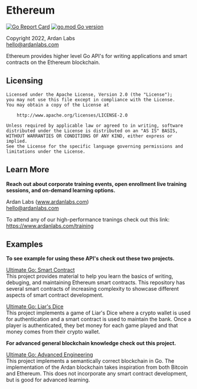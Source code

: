 # Ethereum

[![Go Report Card](https://goreportcard.com/badge/github.com/ardanlabs/ethereum)](https://goreportcard.com/report/github.com/ardanlabs/ethereum)
[![go.mod Go version](https://img.shields.io/github/go-mod/go-version/ardanlabs/ethereum)](https://github.com/ardanlabs/ethereum)

Copyright 2022, Ardan Labs  
hello@ardanlabs.com

Ethereum provides higher level Go API's for writing applications and smart contracts on the Ethereum blockchain.

## Licensing

```
Licensed under the Apache License, Version 2.0 (the "License");
you may not use this file except in compliance with the License.
You may obtain a copy of the License at

    http://www.apache.org/licenses/LICENSE-2.0

Unless required by applicable law or agreed to in writing, software
distributed under the License is distributed on an "AS IS" BASIS,
WITHOUT WARRANTIES OR CONDITIONS OF ANY KIND, either express or implied.
See the License for the specific language governing permissions and
limitations under the License.
```

## Learn More

**Reach out about corporate training events, open enrollment live training sessions, and on-demand learning options.**

Ardan Labs (www.ardanlabs.com)  
hello@ardanlabs.com

To attend any of our high-performance tranings check out this link:  
https://www.ardanlabs.com/training  

## Examples

**To see example for using these API's check out these two projects.**

[Ultimate Go: Smart Contract](https://github.com/ardanlabs/smartcontract)  
This project provides material to help you learn the basics of writing, debuging, and maintaining Ethereum smart contracts. This repository has several smart contracts of increasing complexity to showcase different aspects of smart contract development.

[Ultimate Go: Liar's Dice](https://github.com/ardanlabs/liarsdice)  
This project implements a game of Liar's Dice where a crypto wallet is used for authentication and a smart contract is used to maintain the bank. Once a player is authenticated, they bet money for each game played and that money comes from their crypto wallet.

**For advanced general blockchain knowledge check out this project.**

[Ultimate Go: Advanced Engineering](https://github.com/ardanlabs/blockchain)  
This project implements a semantically correct blockchain in Go. The implementation of the Ardan blockchain takes inspiration from both Bitcoin and Ethereum. This does not incorporate any smart contract development, but is good for advanced learning.
